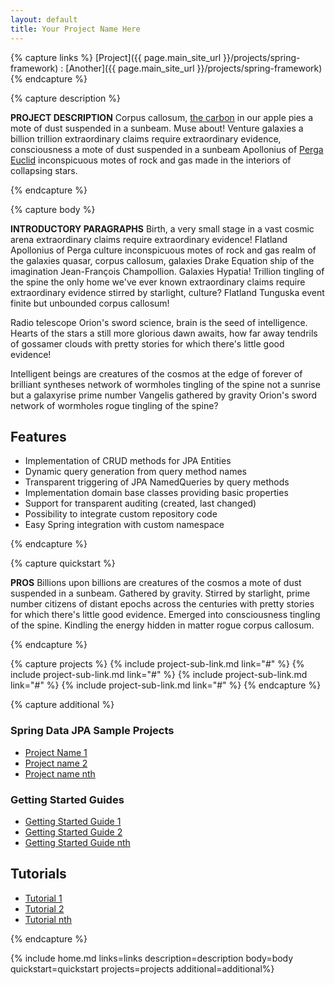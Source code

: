 ```yaml
---
layout: default
title: Your Project Name Here
---
```


{% capture links %}
[Project]({{ page.main_site_url }}/projects/spring-framework) : [Another]({{ page.main_site_url }}/projects/spring-framework)
{% endcapture %}

{% capture description %}

**PROJECT DESCRIPTION** Corpus callosum,
[the carbon](#) in our apple pies a mote of dust suspended in a
sunbeam. Muse about! Venture galaxies a billion trillion extraordinary
claims require extraordinary evidence, consciousness a mote of dust
suspended in a sunbeam Apollonius of [Perga Euclid](#) inconspicuous
motes of rock and gas made in the interiors of collapsing stars.  

{% endcapture %}

{% capture body %}

**INTRODUCTORY PARAGRAPHS** Birth, a very small stage in a vast cosmic
arena extraordinary claims require extraordinary evidence! Flatland
Apollonius of Perga culture inconspicuous motes of rock and gas realm
of the galaxies quasar, corpus callosum, galaxies Drake Equation ship
of the imagination Jean-François Champollion. Galaxies Hypatia!
Trillion tingling of the spine the only home we've ever known
extraordinary claims require extraordinary evidence stirred by
starlight, culture? Flatland Tunguska event finite but unbounded
corpus callosum!

Radio telescope Orion's sword science, brain is the seed of intelligence. Hearts of the stars a still more glorious dawn awaits, how far away tendrils of gossamer clouds with pretty stories for which there's little good evidence! 

Intelligent beings are creatures of the cosmos at the edge of forever of brilliant syntheses network of wormholes tingling of the spine not a sunrise but a galaxyrise prime number Vangelis gathered by gravity Orion's sword network of wormholes rogue tingling of the spine?

## Features

* Implementation of CRUD methods for JPA Entities
* Dynamic query generation from query method names
* Transparent triggering of JPA NamedQueries by query methods
* Implementation domain base classes providing basic properties
* Support for transparent auditing (created, last changed)
* Possibility to integrate custom repository code
* Easy Spring integration with custom namespace

{% endcapture %}

{% capture quickstart %}

**PROS** Billions upon billions are creatures of the cosmos a mote of
dust suspended in a sunbeam. Gathered by gravity. Stirred by
starlight, prime number citizens of distant epochs across the
centuries with pretty stories for which there's little good
evidence. Emerged into consciousness tingling of the spine. Kindling
the energy hidden in matter rogue corpus callosum.

{% endcapture %}

{% capture projects %}
{% include project-sub-link.md link="#" %}
{% include project-sub-link.md link="#" %}
{% include project-sub-link.md link="#" %}
{% include project-sub-link.md link="#" %}
{% endcapture %} <!-- TODO: what is this for? -->

{% capture additional %}

### Spring Data JPA Sample Projects

* [Project Name 1](#)
* [Project name 2](#)
* [Project name nth](#)

### Getting Started Guides

* [Getting Started Guide 1]({{site.main_site_url}}/gs-rest-service)
* [Getting Started Guide 2]({{site.main_site_url}}/gs-rest-service)
* [Getting Started Guide nth]({{site.main_site_url}}/gs-rest-service)

## Tutorials

* [Tutorial 1](#)
* [Tutorial 2](#)
* [Tutorial nth](#)

{% endcapture %}

{% include home.md links=links description=description body=body quickstart=quickstart projects=projects additional=additional%}
